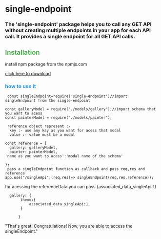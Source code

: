 # single-endpoint

### The 'single-endpoint' package helps you to call any GET API without creating multiple endpoints in your app for each API call. It provides a single endpoint for all GET API calls.


## <span style="color:#4caf50">Installation

<p> install npm package from the npmjs.com </p>
<a href="https://www.npmjs.com/package/single-endpoint">click here to download</a>
</span>

### <span style="color:#2196f3">how to use it</span>
```
 const singleEndpoint=require('single-endpoint')//import singleEndpoint from the single-endpoint

const galleryModel = require("./models/gallery");//import schema that you want to acess
const painterModel = require("./models/painter");

 reference object represent :-
  key :- use any kay as you want for acess that modal
  value :- value must be a modal
  
const reference = {
  gallery: galleryModel,
  painter: painterModel,
'name as you want to acess':'modal name of the schema'

};
 pass a singleEndpoint function as callback and pass req,res and reference
app.use("/singleApi",(req,res)=> singleEndpoint(req,res,reference));
```
for acessing the referenceData you can pass {associated_data_singleApi:1}
```
  gallery: {
       theme:{
           associated_data_singleApi:1,
       }
       
      }
```
"That's great! Congratulations! Now, you are able to access the singleEndpoint."



